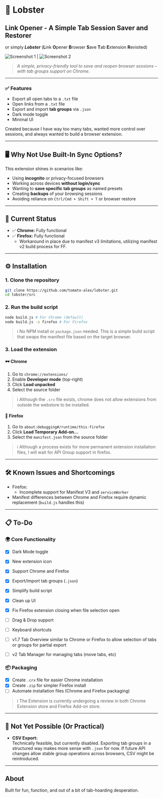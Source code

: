 # 🦞 Lobster

## Link Opener - A Simple Tab Session Saver and Restorer

or simply **_Lobster_** (**L**ink **O**pener **B**rowser **S**ave **T**ab **E**xtension **R**evisited)

![Screenshot 1](https://github.com/user-attachments/assets/b375a818-368e-498f-ba99-0c8727dc6fb3) | ![Screenshot 2](https://github.com/user-attachments/assets/b591500b-4569-4615-91e7-760a16d63497)

> _A simple, privacy-friendly tool to save and reopen browser sessions – with tab groups support on Chrome._

---

### ✅ Features

-   Export all open tabs to a `.txt` file
-   Open links from a `.txt` file
-   Export and import **tab groups** via `.json`
-   Dark mode toggle
-   Minimal UI

Created because I have way too many tabs, wanted more control over sessions, and always wanted to build a browser extension.

---

## 🖥️ Why Not Use Built-In Sync Options?

This extension shines in scenarios like:

-   Using **incognito** or privacy-focused browsers
-   Working across devices **without login/sync**
-   Wanting to **save specific tab groups** as named presets
-   Creating **backups** of your browsing sessions
-   Avoiding reliance on `Ctrl/Cmd + Shift + T` or browser restore

---

## 🚧 Current Status

-   ✅ **Chrome:** Fully functional
-   ✅ **Firefox:** Fully functional
    -   Workaround in place due to manifest v3 limitations, utilizing manifest v2 build process for FF.

---

## ⚙️ Installation

### 1. Clone the repository

```bash
git clone https://github.com/tomato-alex/lobster.git
cd lobster/src
```

### 2. Run the build script

```bash
node build.js # For Chrome (default)
node build.js -o firefox # For Firefox
```

> ℹ️ No NPM install or `package.json` needed. This is a simple build script that swaps the manifest file based on the target browser.

### 3. Load the extension

#### 🕶 Chrome

1. Go to `chrome://extensions/`
2. Enable **Developer mode** (top-right)
3. Click **Load unpacked**
4. Select the source folder

> ℹ️ Although the `.crx` file exists, chrome does not allow extensions from outside the webstore to be installed.

#### 🦊 Firefox

1. Go to `about:debugging#/runtime/this-firefox`
2. Click **Load Temporary Add-on...**
3. Select the `manifest.json` from the source folder

> ℹ️ Although a process exists for more permanent extension installation files, I will wait for API Group support in firefox.

---

## 🛠️ Known Issues and Shortcomings

-   Firefox:
    -   Incomplete support for Manifest V3 and `serviceWorker`
-   Manifest differences between Chrome and Firefox require dynamic replacement (`build.js` handles this)

---

## 📋 To-Do

### 🌍 Core Functionality

-   [x] Dark Mode toggle
-   [x] New extension icon
-   [x] Support Chrome and Firefox
-   [x] Export/import tab groups (`.json`)
-   [x] Simplify build script
-   [x] Clean up UI
-   [x] Fix Firefox extension closing when file selection open
-   [ ] Drag & Drop support
-   [ ] Keyboard shortcuts

-   [ ] v1.7 Tab Overview similar to Chrome or Firefox to allow selection of tabs or groups for partial export
-   [ ] v2 Tab Manager for managing tabs (move tabs, etc)

### 📦 Packaging

-   [x] Create `.crx` file for easier Chrome installation
-   [x] Create `.zip` for simpler Firefox install
-   [ ] Automate installation files (Chrome and Firefox packaging)

> ℹ️ The Extension is currently undergoing a review in both Chrome Extension store and Firefox Add-on store.

---

## 🧪 Not Yet Possible (Or Practical)

-   **CSV Export:**  
    Technically feasible, but currently disabled. Exporting tab groups in a structured way makes more sense with `.json` for now. If future API changes allow stable group operations across browsers, CSV might be reintroduced.

---

## About

Built for fun, function, and out of a bit of tab-hoarding desperation.
